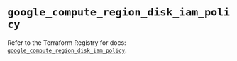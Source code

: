 # `google_compute_region_disk_iam_policy`

Refer to the Terraform Registry for docs: [`google_compute_region_disk_iam_policy`](https://registry.terraform.io/providers/hashicorp/google/5.38.0/docs/resources/compute_region_disk_iam_policy).
